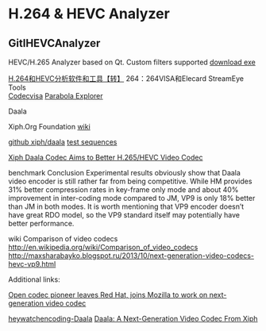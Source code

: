 

H.264 & HEVC Analyzer
=====================


GitlHEVCAnalyzer
----------------

HEVC/H.265 Analyzer based on Qt. Custom filters supported
[download exe](http://sourceforge.net/projects/gtilhevcanalyzer/)


[H.264和HEVC分析软件和工具【转】](http://www.csdn123.com/html/topnews201408/37/9037.htm)
264：264VISA和Elecard StreamEye Tools  
[Codecvisa](http://codecian.com/)
[Parabola Explorer](http://www.parabolaresearch.com/explorer-hevc-analyzer.html)




Daala

Xiph.Org Foundation [wiki](http://en.wikipedia.org/wiki/Xiph.Org_Foundation)

[github xiph/daala](https://github.com/xiph/daala)
[test sequences](http://media.xiph.org/)

[Xiph Daala Codec Aims to Better H.265/HEVC Video Codec](http://www.cnx-software.com/2013/06/25/xiph-daala-codec-aims-to-better-h-265hevc-video-codec/)

benchmark
Conclusion
Experimental results obviously show that Daala video encoder is still rather far from being competitive. While HM provides 31% better compression rates in key-frame only mode and about 40% improvement in inter-coding mode compared to JM, VP9 is only 18% better than JM in both modes. It is worth mentioning that VP9 encoder doesn’t have great RDO model, so the VP9 standard itself may potentially have better performance. 

wiki
Comparison of video codecs http://en.wikipedia.org/wiki/Comparison_of_video_codecs
http://maxsharabayko.blogspot.ru/2013/10/next-generation-video-codecs-hevc-vp9.html


Additional links:

[Open codec pioneer leaves Red Hat, joins Mozilla to work on next-generation video codec](https://gigaom.com/2013/10/15/monty-montgomery-joins-mozilla-for-daala/)


[heywatchencoding-Daala](http://www.heywatchencoding.com/daala)
[Daala: A Next-Generation Video Codec From Xiph](http://www.phoronix.com/scan.php?page=news_item&px=MTM5MzA)